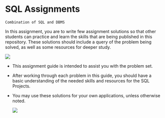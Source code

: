 # SQL Assignments

```code
Combination of SQL and DBMS
```

 In this assignment, you are to write few assignment solutions so that other students can practice and learn the skills that are being published in this repository. 
 These solutions should include a query of the problem being solved, as well as some resources for deeper study.
 
 
   ![](https://c.tenor.com/FUcv8sZb3OwAAAAC/gotcha-alrighty-then.gif)
 
 * This assignment guide is intended to assist you with the problem set. 
 * After working through each problem in this guide, you should have a basic understanding of the needed skills and resources for the SQL Projects. 
 * You may use these solutions for your own applications, unless otherwise noted.
 
 
      ![](https://c.tenor.com/TwFP9rOUsq0AAAAC/high-five.gif)
